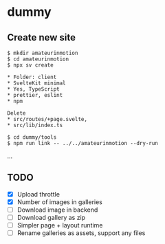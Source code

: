 # dummy

## Create new site

```
$ mkdir amateurinmotion
$ cd amateurinmotion
$ npx sv create
```

```
* Folder: client
* SvelteKit minimal
* Yes, TypeScript
* prettier, eslint
* npm
```

```
Delete
* src/routes/+page.svelte,
* src/lib/index.ts
```

```
$ cd dummy/tools
$ npm run link -- ../../amateurinmotion --dry-run
```

…

## TODO

- [x] Upload throttle
- [x] Number of images in galleries
- [ ] Download image in backend
- [ ] Download gallery as zip
- [ ] Simpler page + layout runtime
- [ ] Rename galleries as assets, support any files
